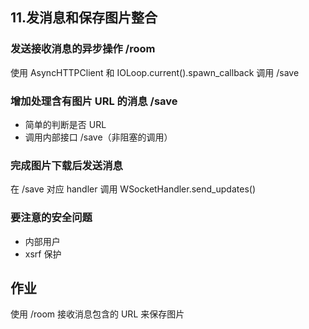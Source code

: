 ## 11.发消息和保存图片整合



### 发送接收消息的异步操作  /room

使用 AsyncHTTPClient 和 IOLoop.current().spawn_callback   调用 /save



### 增加处理含有图片 URL 的消息  /save

- 简单的判断是否 URL
- 调用内部接口 /save（非阻塞的调用）



### 完成图片下载后发送消息

在 /save 对应 handler 调用 WSocketHandler.send_updates()



### 要注意的安全问题

- 内部用户
- xsrf 保护



## 作业

使用 /room 接收消息包含的 URL 来保存图片